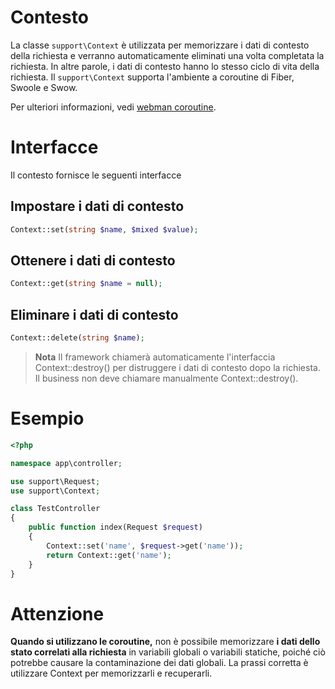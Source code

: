 # Contesto

La classe `support\Context` è utilizzata per memorizzare i dati di contesto della richiesta e verranno automaticamente eliminati una volta completata la richiesta. In altre parole, i dati di contesto hanno lo stesso ciclo di vita della richiesta. Il `support\Context` supporta l'ambiente a coroutine di Fiber, Swoole e Swow.

Per ulteriori informazioni, vedi [webman coroutine](./fiber.md).

# Interfacce
Il contesto fornisce le seguenti interfacce

## Impostare i dati di contesto
```php
Context::set(string $name, $mixed $value);
```

## Ottenere i dati di contesto
```php
Context::get(string $name = null);
```

## Eliminare i dati di contesto
```php
Context::delete(string $name);
```

> **Nota**
> Il framework chiamerà automaticamente l'interfaccia Context::destroy() per distruggere i dati di contesto dopo la richiesta. Il business non deve chiamare manualmente Context::destroy().

# Esempio
```php
<?php

namespace app\controller;

use support\Request;
use support\Context;

class TestController
{
    public function index(Request $request)
    {
        Context::set('name', $request->get('name'));
        return Context::get('name');
    }
}
```

# Attenzione
**Quando si utilizzano le coroutine,** non è possibile memorizzare **i dati dello stato correlati alla richiesta** in variabili globali o variabili statiche, poiché ciò potrebbe causare la contaminazione dei dati globali. La prassi corretta è utilizzare Context per memorizzarli e recuperarli.
